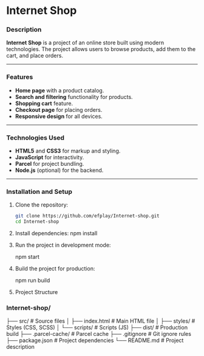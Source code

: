 # Internet Shop

### Description
**Internet Shop** is a project of an online store built using modern technologies. The project allows users to browse products, add them to the cart, and place orders.

---

### Features
- **Home page** with a product catalog.
- **Search and filtering** functionality for products.
- **Shopping cart** feature.
- **Checkout page** for placing orders.
- **Responsive design** for all devices.

---

### Technologies Used
- **HTML5** and **CSS3** for markup and styling.
- **JavaScript** for interactivity.
- **Parcel** for project bundling.
- **Node.js** (optional) for the backend.

---

### Installation and Setup
1. Clone the repository:
   ```bash
   git clone https://github.com/efplay/Internet-shop.git
   cd Internet-shop
2. Install dependencies:
   npm install
3. Run the project in development mode:


   npm start
4. Build the project for production:


   npm run build

5. Project Structure

### Internet-shop/
├── src/                # Source files
│   ├── index.html      # Main HTML file
│   ├── styles/         # Styles (CSS, SCSS)
│   └── scripts/        # Scripts (JS)
├── dist/               # Production build
├── .parcel-cache/      # Parcel cache
├── .gitignore          # Git ignore rules
├── package.json        # Project dependencies
└── README.md           # Project description
